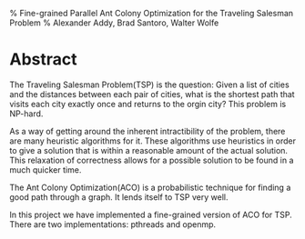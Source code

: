 
% Fine-grained Parallel Ant Colony Optimization for the Traveling Salesman Problem
% Alexander Addy, Brad Santoro, Walter Wolfe

# Abstract

The Traveling Salesman Problem(TSP) is the question: 
Given a list of cities and the distances between each pair of cities, what is the shortest path that visits each city exactly once and returns to the orgin city?
This problem is NP-hard.

As a way of getting around the inherent intractibility of the problem, there are many heuristic algorithms for it.
These algorithms use heuristics in order to give a solution that is within a reasonable amount of the actual solution.
This relaxation of correctness allows for a possible solution to be found in a much quicker time.

The Ant Colony Optimization(ACO) is a probabilistic technique for finding a good path through a graph. It lends itself to TSP very well.

In this project we have implemented a fine-grained version of ACO for TSP.
There are two implementations: pthreads and openmp.
